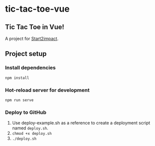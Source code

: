 # tic-tac-toe-vue

## Tic Tac Toe in Vue!
A project for [Start2impact](https://start2impact.it).

## Project setup

### Install dependencies
```
npm install
```

### Hot-reload server for development
```
npm run serve
```

### Deploy to GitHub

1. Use deploy-example.sh as a reference to create a deployment script named `deploy.sh`.
2. `chmod +x deploy.sh`
3. `./deploy.sh`
